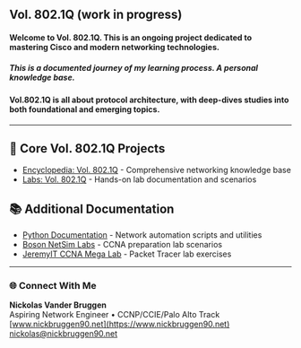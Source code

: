 ## Vol. 802.1Q (work in progress)   
#### Welcome to Vol. 802.1Q. This is an ongoing project dedicated to mastering Cisco and modern networking technologies.
##### This is a documented journey of my learning process. A personal knowledge base.
#### Vol.802.1Q is all about protocol architecture, with deep-dives studies into both foundational and emerging topics.
---
## 🔮 Core Vol. 802.1Q Projects
* [Encyclopedia: Vol. 802.1Q](https://github.com/nickbruggen90/Networking-Encyclopedia-frontside) - Comprehensive networking knowledge base
* [Labs: Vol. 802.1Q](https://github.com/nickbruggen90/LabsVol8021Q/tree/main) - Hands-on lab documentation and scenarios

## 📚 Additional Documentation
* [Python Documentation](https://github.com/nickbruggen90/Python-Documentation/tree/main) - Network automation scripts and utilities
* [Boson NetSim Labs](https://github.com/nickbruggen90/Boson-NetSim-Labs) - CCNA preparation lab scenarios
* [JeremyIT CCNA Mega Lab](https://github.com/nickbruggen90/Packet-Tracer-Mega-Lab) - Packet Tracer lab exercises
---
### 🌐 Connect With Me

**Nickolas Vander Bruggen**  
Aspiring Network Engineer • CCNP/CCIE/Palo Alto Track  
[www.nickbruggen90.net](https://www.nickbruggen90.net)   
nickolas@nickbruggen90.net
